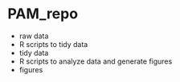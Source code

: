# PAM_repo

-  raw data
-  R scripts to tidy data
-  tidy data
-  R scripts to analyze data and generate figures
-  figures
